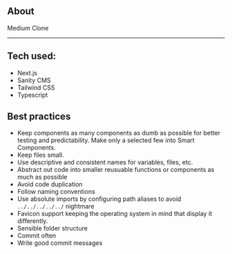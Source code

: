 ## About

Medium Clone

---

## Tech used:

- Next.js
- Sanity CMS
- Tailwind CSS
- Typescript

## Best practices

- Keep components as many components as dumb as possible for better testing and predictability. Make only a selected few into Smart Components.
- Keep files small.
- Use descriptive and consistent names for variables, files, etc.
- Abstract out code into smaller reusuable functions or components as much as possible
- Avoid code duplication
- Follow naming conventions
- Use absolute imports by configuring path aliases to avoid `../../../../../` nightmare
- Favicon support keeping the operating system in mind that display it differently.
- Sensible folder structure
- Commit often
- Write good commit messages
